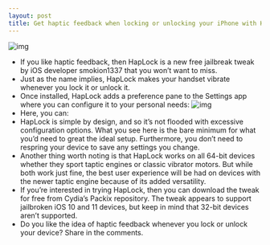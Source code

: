 ```yaml
---
layout: post
title: Get haptic feedback when locking or unlocking your iPhone with HapLock
---
```

![img](http://media.idownloadblog.com/wp-content/uploads/2017/10/iPhone-vibrating.jpg)
* If you like haptic feedback, then HapLock is a new free jailbreak tweak by iOS developer smokion1337 that you won’t want to miss.
* Just as the name implies, HapLock makes your handset vibrate whenever you lock it or unlock it.
* Once installed, HapLock adds a preference pane to the Settings app where you can configure it to your personal needs:
![img](http://media.idownloadblog.com/wp-content/uploads/2018/06/HapLock-Prefs.jpg)
* Here, you can:
* HapLock is simple by design, and so it’s not flooded with excessive configuration options. What you see here is the bare minimum for what you’d need to great the ideal setup. Furthermore, you don’t need to respring your device to save any settings you change.
* Another thing worth noting is that HapLock works on all 64-bit devices whether they sport taptic engines or classic vibrator motors. But while both work just fine, the best user experience will be had on devices with the newer taptic engine because of its added versatility.
* If you’re interested in trying HapLock, then you can download the tweak for free from Cydia’s Packix repository. The tweak appears to support jailbroken iOS 10 and 11 devices, but keep in mind that 32-bit devices aren’t supported.
* Do you like the idea of haptic feedback whenever you lock or unlock your device? Share in the comments.

